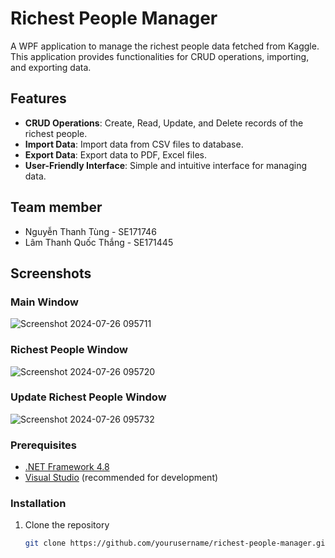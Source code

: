 # Richest People Manager

A WPF application to manage the richest people data fetched from Kaggle. This application provides functionalities for CRUD operations, importing, and exporting data.

## Features

- **CRUD Operations**: Create, Read, Update, and Delete records of the richest people.
- **Import Data**: Import data from CSV files to database.
- **Export Data**: Export data to PDF, Excel files.
- **User-Friendly Interface**: Simple and intuitive interface for managing data.

## Team member
- Nguyễn Thanh Tùng - SE171746
- Lâm Thanh Quốc Thắng - SE171445

## Screenshots

### Main Window
![Screenshot 2024-07-26 095711](https://github.com/user-attachments/assets/56a60e64-5f34-42ac-846b-1ee31ace8dce)

### Richest People Window
![Screenshot 2024-07-26 095720](https://github.com/user-attachments/assets/2e2f51f9-6092-444b-9267-66c51cb47e5d)

### Update Richest People Window
![Screenshot 2024-07-26 095732](https://github.com/user-attachments/assets/d69a84db-7e8b-483e-85a2-01cc6af94015)

### Prerequisites

- [.NET Framework 4.8](https://dotnet.microsoft.com/download/dotnet-framework/net48)
- [Visual Studio](https://visualstudio.microsoft.com/) (recommended for development)

### Installation

1. Clone the repository
   ```bash
   git clone https://github.com/yourusername/richest-people-manager.git
